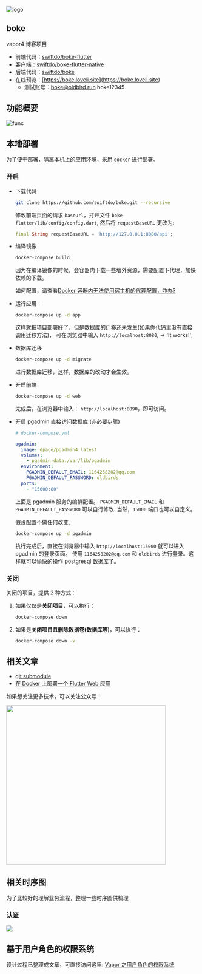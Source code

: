 ![logo](http://blog.loveli.site/2020-09-26-banner.png)

## boke

vapor4 博客项目

* 前端代码：[swiftdo/boke-flutter](https://github.com/swiftdo/boke-flutter.git)
* 客户端：[swiftdo/boke-flutter-native](https://github.com/swiftdo/boke-flutter-native.git)
* 后端代码：[swiftdo/boke](https://github.com/swiftdo/boke.git)
* 在线预览：[https://boke.loveli.site](https://boke.loveli.site)
  * 测试账号：boke@oldbird.run   boke12345
  
## 功能概要

![func](http://blog.loveli.site/2020-09-06-boke.png)

## 本地部署

为了便于部署，隔离本机上的应用环境，采用 `docker` 进行部署。

### 开启

* 下载代码

  ```sh
  git clone https://github.com/swiftdo/boke.git --recursive
  ```

  修改前端页面的请求 `baseurl`，打开文件 `boke-flutter/lib/config/config.dart`, 然后将 `requestBaseURL` 更改为:

  ```dart
  final String requestBaseURL = 'http://127.0.0.1:8080/api';
  ```

* 编译镜像

  ```sh
  docker-compose build
  ```

  因为在编译镜像的时候，会容器内下载一些墙外资源，需要配置下代理，加快依赖的下载。

  如何配置，请查看[Docker 容器内无法使用宿主机的代理配置，咋办?](https://mp.weixin.qq.com/s/MrGkC9P3rP-5GnNzo8_XNQ)

* 运行应用：

  ```sh
  docker-compose up -d app
  ```

  这样就把项目部署好了，但是数据库的迁移还未发生(如果你代码里没有直接调用迁移方法)，
  可在浏览器中输入 `http://localhost:8080`, -> 'It works!';

* 数据库迁移

  ```sh
  docker-compose up -d migrate
  ```

  进行数据库迁移，这样，数据库的改动才会生效。

* 开启前端

  ```sh
  docker-compose up -d web
  ```

  完成后，在浏览器中输入： `http://localhost:8090`，即可访问。

* 开启 pgadmin 直接访问数据库 (非必要步骤)

  ```yml
  # docker-compose.yml

  pgadmin:
    image: dpage/pgadmin4:latest
    volumes:
      - pgadmin-data:/var/lib/pgadmin
    environment:
      PGADMIN_DEFAULT_EMAIL: 1164258202@qq.com
      PGADMIN_DEFAULT_PASSWORD: oldbirds
    ports:
      - "15000:80"
  ```

  上面是 pgadmin 服务的编排配置。
  `PGADMIN_DEFAULT_EMAIL` 和  `PGADMIN_DEFAULT_PASSWORD`  可以自行修改.
  当然，`15000` 端口也可以自定义。

  假设配置不做任何改变。

  ```sh
  docker-compose up -d pgadmin
  ```

  执行完成后，直接在浏览器中输入 `http://localhost:15000` 就可以进入 pgadmin 的登录页面。
  使用 `1164258202@qq.com` 和 `oldbirds` 进行登录。这样就可以愉快的操作 postgresql 数据库了。

### 关闭

关闭的项目，提供 2 种方式：

1. 如果仅仅是**关闭项目**，可以执行：

   ```sh
   docker-compose down
   ```

2. 如果是**关闭项目且删除数据卷(数据库等)**，可以执行：

   ```sh
   docker-compose down -v
   ```
   
## 相关文章
   
* [git submodule](https://oldbird.run/tools/git/t2-git-submodule.html)
* [在 Docker 上部署一个 Flutter Web 应用](https://oldbird.run/flutter/t6-docker-web-deploy.html)



如果想关注更多技术，可以关注公众号：

<img src="http://blog.loveli.site/mweb/wechat-logo.png" width="420" />


## 相关时序图

为了比较好的理解业务流程，整理一些时序图供梳理

### 认证
![](http://blog.loveli.site/mweb/token%20%E8%AE%A4%E8%AF%81.png)


## 基于用户角色的权限系统

设计过程已整理成文章，可直接访问这里: [Vapor 之用户角色的权限系统](https://oldbird.run/swift/vapor/u-12-permission.html)









